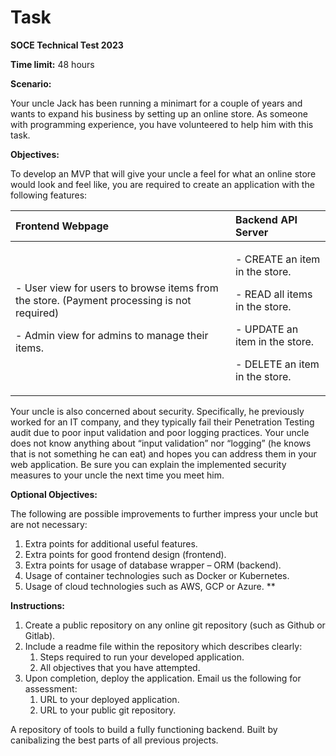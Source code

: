 # Task

**SOCE Technical Test 2023**

**Time limit:** 48 hours

**Scenario:**

Your uncle Jack has been running a minimart for a couple of years and wants to expand his business by setting up an online store. As someone with programming experience, you have volunteered to help him with this task.

**Objectives:**

To develop an MVP that will give your uncle a feel for what an online store would look and feel like, you are required to create an application with the following features:

| Frontend Webpage                                                                                                                                       | Backend API Server                                                                                                                                   |
| :----------------------------------------------------------------------------------------------------------------------------------------------------- | :--------------------------------------------------------------------------------------------------------------------------------------------------- |
| <p>- User view for users to browse items from the store. (Payment processing is not required)</p><p>- Admin view for admins to manage their items.</p> | <p>- CREATE an item in the store.</p><p>- READ all items in the store.</p><p>- UPDATE an item in the store.</p><p>- DELETE an item in the store.</p> |

Your uncle is also concerned about security. Specifically, he previously worked for an IT company, and they typically fail their Penetration Testing audit due to poor input validation and poor logging practices. Your uncle does not know anything about “input validation” nor “logging” (he knows that is not something he can eat) and hopes you can address them in your web application. Be sure you can explain the implemented security measures to your uncle the next time you meet him.

**Optional Objectives:**

The following are possible improvements to further impress your uncle but are not necessary:

1. Extra points for additional useful features.
1. Extra points for good frontend design (frontend).
1. Extra points for usage of database wrapper – ORM (backend).
1. Usage of container technologies such as Docker or Kubernetes.
1. Usage of cloud technologies such as AWS, GCP or Azure.
   \*\*

**Instructions:**

1. Create a public repository on any online git repository (such as Github or Gitlab).
1. Include a readme file within the repository which describes clearly:
   1. Steps required to run your developed application.
   1. All objectives that you have attempted.
1. Upon completion, deploy the application. Email us the following for assessment:
   1. URL to your deployed application.
   1. URL to your public git repository.

A repository of tools to build a fully functioning backend. Built by canibalizing the best parts of all previous projects.
